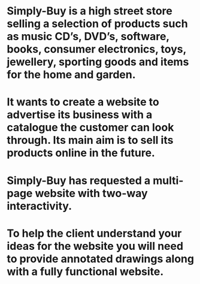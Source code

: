 # Simply-Buy is a high street store selling a selection of products such as music CD’s, DVD’s, software, books, consumer electronics, toys, jewellery, sporting goods and items for the home and garden.
# It wants to create a website to advertise its business with a catalogue the customer can look through.  Its main aim is to sell its products online in the future.
# Simply-Buy has requested a multi-page website with two-way interactivity.
# To help the client understand your ideas for the website you will need to provide annotated drawings along with a fully functional website.
